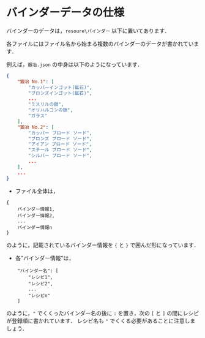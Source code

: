 # バインダーデータの仕様

バインダーのデータは，`resoure\バインダー` 以下に置いてあります．

各ファイルにはファイル名から始まる複数のバインダーのデータが書かれています．

例えば，`鍛冶.json` の中身は以下のようになっています．

```json
{
    "鍛冶 No.1": [
        "カッパーインゴット(鉱石)",
        "ブロンズインゴット(鉱石)",
        ...
        "ミスリルの鎖",
        "オリハルコンの鎖",
        "ガラス"
    ],
    "鍛冶 No.2": [
        "カッパー ブロード ソード",
        "ブロンズ ブロード ソード",
        "アイアン ブロード ソード",
        "スチール ブロード ソード",
        "シルバー ブロード ソード",
        ...
    ],
    ...
}

```

- ファイル全体は，
```
{
    バインダー情報1,
    バインダー情報2,
    ...
    バインダー情報n
}
```
のように，記載されているバインダー情報を `{` と `}` で囲んだ形になっています．

- 各"バインダー情報"は，
```
    "バインダー名": [
        "レシピ1",
        "レシピ2",
        ...
        "レシピn"
    ]
```
のように，`"` でくくったバインダー名の後に `:` を置き，次の `[` と `]` の間にレシピが登録順に書かれています．
レシピ名も `"` でくくる必要があることに注意しましょう．
